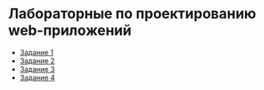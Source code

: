 # Лабораторные по проектированию web-приложений
+ [Задание 1](task1/)
+ [Задание 2](task2/)
+ [Задание 3](task3/)
+ [Задание 4](task4/)
